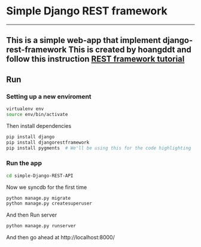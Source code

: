 # Simple Django REST framework
-----------
This is a simple web-app that implement django-rest-framework
This is created by hoangddt and follow this instruction [REST framework tutorial](http://www.django-rest-framework.org/tutorial/1-serialization/)
-----------

## Run

### Setting up a new enviroment
```sh
virtualenv env
source env/bin/activate
```

Then install dependencies
```sh
pip install django
pip install djangorestframework
pip install pygments  # We'll be using this for the code highlighting
```
### Run the app
```sh
cd simple-Django-REST-API
```
Now we syncdb for the first time
```sh
python manage.py migrate
python manage.py createsuperuser
```

And then Run server
```sh
python manage.py runserver
```
And then go ahead at http://localhost:8000/